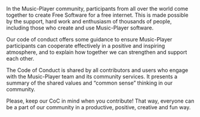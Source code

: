 In the Music-Player community, participants from all over the world come together to create Free Software for a free internet. This is made possible by the support, hard work and enthusiasm of thousands of people, including those who create and use Music-Player software.

Our code of conduct offers some guidance to ensure Music-Player participants can cooperate effectively in a positive and inspiring atmosphere, and to explain how together we can strengthen and support each other.

The Code of Conduct is shared by all contributors and users who engage with the Music-Player team and its community services. It presents a summary of the shared values and “common sense” thinking in our community.

Please, keep our CoC in mind when you contribute! That way, everyone can be a part of our community in a productive, positive, creative and fun way.